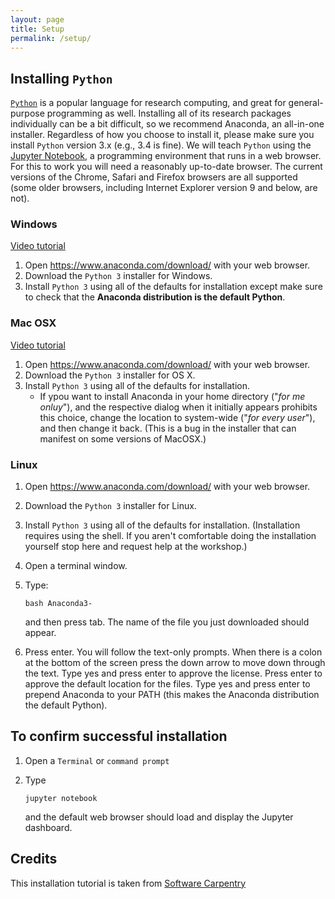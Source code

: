 ```yaml
---
layout: page
title: Setup
permalink: /setup/
---
```


## Installing `Python`

[`Python`](http://python.org) is a popular language for research computing, and great for general-purpose programming as well. Installing all of its research packages individually can be a bit difficult, so we recommend Anaconda, an all-in-one installer.
Regardless of how you choose to install it, please make sure you install `Python` version 3.x (e.g., 3.4 is fine).
We will teach `Python` using the [Jupyter Notebook](http://jupyter.org), a programming environment that runs in a web browser. For this to work you will need a reasonably up-to-date browser. The current versions of the Chrome, Safari and Firefox browsers are all supported (some older browsers, including Internet Explorer version 9 and below, are not).

### Windows

[Video tutorial](https://www.youtube.com/watch?v=xxQ0mzZ8UvA)

1. Open https://www.anaconda.com/download/ with your web browser.
2. Download the `Python 3` installer for Windows.
3. Install `Python 3` using all of the defaults for installation except make sure to check that the **Anaconda distribution is the default Python**.

### Mac OSX

[Video tutorial](https://www.youtube.com/watch?v=TcSAln46u9U)

1. Open https://www.anaconda.com/download/ with your web browser.
2. Download the `Python 3` installer for OS X.
3. Install `Python 3` using all of the defaults for installation.
    * If ypou want to install Anaconda in your home directory ("_for me onluy_"), and the respective dialog when it initially appears prohibits this choice, change the location to system-wide ("_for every user_"), and then change it back. (This is a bug in the installer that can manifest on some versions of MacOSX.)

### Linux

1. Open https://www.anaconda.com/download/ with your web browser.
2. Download the `Python 3` installer for Linux.
3. Install `Python 3` using all of the defaults for installation. (Installation requires using the shell. If you aren't comfortable doing the installation yourself stop here and request help at the workshop.)
4. Open a terminal window.
5. Type:

    ```
    bash Anaconda3-
    ```

   and then press tab. The name of the file you just downloaded should appear.
6. Press enter. You will follow the text-only prompts. When there is a colon at the bottom of the screen press the down arrow to move down through the text. Type yes and press enter to approve the license. Press enter to approve the default location for the files. Type yes and press enter to prepend Anaconda to your PATH (this makes the Anaconda distribution the default Python).

## To confirm successful installation

1. Open a `Terminal` or `command prompt`
2. Type

    ```
    jupyter notebook
    ```
    
    and the default web browser should load and display the Jupyter dashboard.

## Credits

This installation tutorial is taken from [Software Carpentry](http://swcarpentry.github.io/workshop-template/#setup)
